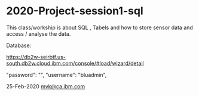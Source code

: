 # 2020-Project-session1-sql

This class/workship is about SQL , Tabels and how to store sensor data and access / analyse the data.


Database:

https://db2w-seirbtf.us-south.db2w.cloud.ibm.com/console/#load/wizard/detail

"password": "", 
"username": "bluadmin", 


25-Feb-2020
mvk@ca.ibm.com
